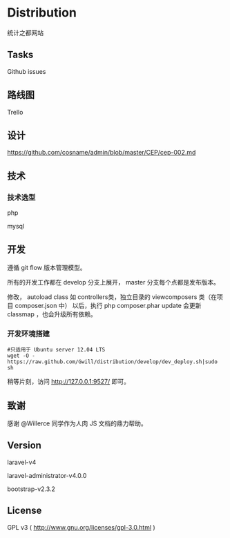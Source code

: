 # Distribution

统计之都网站

## Tasks

Github issues

## 路线图

Trello

## 设计

https://github.com/cosname/admin/blob/master/CEP/cep-002.md

## 技术

### 技术选型

php

mysql

## 开发

遵循 git flow 版本管理模型。

所有的开发工作都在 develop 分支上展开， master 分支每个点都是发布版本。

修改， autoload class 如 controllers类，独立目录的 viewcomposers 类（在项目 composer.json 中） 以后，执行 php composer.phar update 会更新 classmap ，也会升级所有依赖。

### 开发环境搭建

    #只适用于 Ubuntu server 12.04 LTS
    wget -O - https://raw.github.com/Gwill/distribution/develop/dev_deploy.sh|sudo sh

稍等片刻，访问 http://127.0.0.1:9527/ 即可。

## 致谢

感谢 @Willerce 同学作为人肉 JS 文档的鼎力帮助。

## Version

laravel-v4

laravel-administrator-v4.0.0

bootstrap-v2.3.2

## License 

GPL v3 ( http://www.gnu.org/licenses/gpl-3.0.html )